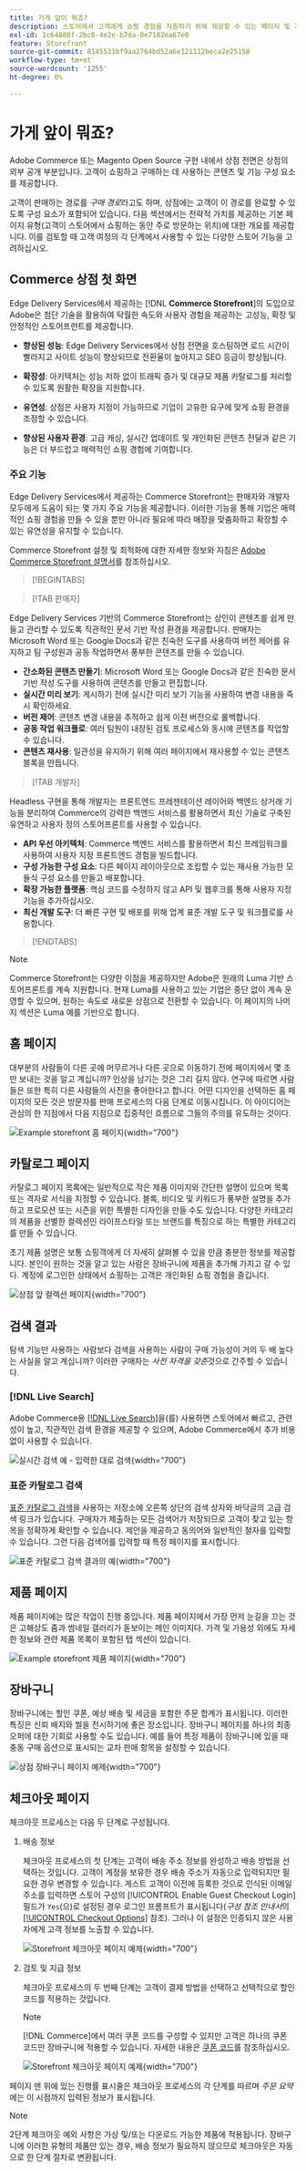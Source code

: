 ```yaml
---
title: 가게 앞이 뭐죠?
description: 스토어에서 고객에게 쇼핑 경험을 지원하기 위해 제공할 수 있는 페이지 및 기능 요소에 대해 알아봅니다.
exl-id: 1c64888f-2bc0-4e2e-b7da-0e7182ea67e0
feature: Storefront
source-git-commit: 8145531bf9aa2764bd52a6e121112beca2e25158
workflow-type: tm+mt
source-wordcount: '1255'
ht-degree: 0%

---
```


# 가게 앞이 뭐죠?

Adobe Commerce 또는 Magento Open Source 구현 내에서 상점 전면은 상점의 외부 공개 부분입니다. 고객이 쇼핑하고 구매하는 데 사용하는 콘텐츠 및 기능 구성 요소를 제공합니다.

고객이 판매하는 경로를 _구매 경로_&#x200B;라고도 하며, 상점에는 고객이 이 경로를 완료할 수 있도록 구성 요소가 포함되어 있습니다. 다음 섹션에서는 전략적 가치를 제공하는 기본 페이지 유형(고객이 스토어에서 쇼핑하는 동안 주로 방문하는 위치)에 대한 개요를 제공합니다. 이를 검토할 때 고객 여정의 각 단계에서 사용할 수 있는 다양한 스토어 기능을 고려하십시오.

## Commerce 상점 첫 화면

Edge Delivery Services에서 제공하는 [!DNL **Commerce Storefront**]&#x200B;의 도입으로 Adobe은 첨단 기술을 활용하여 탁월한 속도와 사용자 경험을 제공하는 고성능, 확장 및 안정적인 스토어프런트를 제공합니다.

- **향상된 성능**: Edge Delivery Services에서 상점 전면을 호스팅하면 로드 시간이 빨라지고 사이트 성능이 향상되므로 전환율이 높아지고 SEO 등급이 향상됩니다.

- **확장성**: 아키텍처는 성능 저하 없이 트래픽 증가 및 대규모 제품 카탈로그를 처리할 수 있도록 원활한 확장을 지원합니다.

- **유연성**: 상점은 사용자 지정이 가능하므로 기업이 고유한 요구에 맞게 쇼핑 환경을 조정할 수 있습니다.

- **향상된 사용자 환경**: 고급 캐싱, 실시간 업데이트 및 개인화된 콘텐츠 전달과 같은 기능은 더 부드럽고 매력적인 쇼핑 경험에 기여합니다.

### 주요 기능

Edge Delivery Services에서 제공하는 Commerce Storefront는 판매자와 개발자 모두에게 도움이 되는 몇 가지 주요 기능을 제공합니다. 이러한 기능을 통해 기업은 매력적인 쇼핑 경험을 만들 수 있을 뿐만 아니라 필요에 따라 매장을 맞춤화하고 확장할 수 있는 유연성을 유지할 수 있습니다.

Commerce Storefront 설정 및 최적화에 대한 자세한 정보와 지침은 [Adobe Commerce Storefront 설명서](https://experienceleague.adobe.com/ko/docs/commerce)를 참조하십시오.

>[!BEGINTABS]

>[!TAB 판매자]

Edge Delivery Services 기반의 Commerce Storefront는 상인이 콘텐츠를 쉽게 만들고 관리할 수 있도록 직관적인 문서 기반 작성 환경을 제공합니다. 판매자는 Microsoft Word 또는 Google Docs과 같은 친숙한 도구를 사용하여 버전 제어를 유지하고 팀 구성원과 공동 작업하면서 풍부한 콘텐츠를 만들 수 있습니다.

- **간소화된 콘텐츠 만들기**: Microsoft Word 또는 Google Docs과 같은 친숙한 문서 기반 작성 도구를 사용하여 콘텐츠를 만들고 편집합니다.
- **실시간 미리 보기**: 게시하기 전에 실시간 미리 보기 기능을 사용하여 변경 내용을 즉시 확인하세요.
- **버전 제어**: 콘텐츠 변경 내용을 추적하고 쉽게 이전 버전으로 롤백합니다.
- **공동 작업 워크플로**: 여러 팀원이 내장된 검토 프로세스와 동시에 콘텐츠를 작업할 수 있습니다.
- **콘텐츠 재사용**: 일관성을 유지하기 위해 여러 페이지에서 재사용할 수 있는 콘텐츠 블록을 만듭니다.

>[!TAB 개발자]

Headless 구현을 통해 개발자는 프론트엔드 프레젠테이션 레이어와 백엔드 상거래 기능을 분리하여 Commerce의 강력한 백엔드 서비스를 활용하면서 최신 기술로 구축된 유연하고 사용자 정의 스토어프론트를 사용할 수 있습니다.

- **API 우선 아키텍처**: Commerce 백엔드 서비스를 활용하면서 최신 프레임워크를 사용하여 사용자 지정 프론트엔드 경험을 빌드합니다.
- **구성 가능한 구성 요소**: 다른 페이지 레이아웃으로 조립할 수 있는 재사용 가능한 모듈식 구성 요소를 만들고 배포합니다.
- **확장 가능한 플랫폼**: 핵심 코드를 수정하지 않고 API 및 웹후크를 통해 사용자 지정 기능을 추가하십시오.
- **최신 개발 도구**: 더 빠른 구현 및 배포를 위해 업계 표준 개발 도구 및 워크플로를 사용합니다.

>[!ENDTABS]

>[!NOTE]
>
>Commerce Storefront는 다양한 이점을 제공하지만 Adobe은 원래의 Luma 기반 스토어프론트를 계속 지원합니다. 현재 Luma를 사용하고 있는 기업은 중단 없이 계속 운영할 수 있으며, 원하는 속도로 새로운 상점으로 전환할 수 있습니다. 이 페이지의 나머지 섹션은 Luma 예를 기반으로 합니다.

## 홈 페이지

대부분의 사람들이 다른 곳에 머무르거나 다른 곳으로 이동하기 전에 페이지에서 몇 초만 보내는 것을 알고 계십니까? 인상을 남기는 것은 그리 길지 않다. 연구에 따르면 사람들은 또한 특히 다른 사람들의 사진을 좋아한다고 합니다. 어떤 디자인을 선택하든 홈 페이지의 모든 것은 방문자를 판매 프로세스의 다음 단계로 이동시킵니다. 이 아이디어는 관심의 한 지점에서 다음 지점으로 집중적인 흐름으로 그들의 주의를 유도하는 것이다.

![Example storefront 홈 페이지](./assets/storefront-homepage-full.png){width="700"}

## 카탈로그 페이지

카탈로그 페이지 목록에는 일반적으로 작은 제품 이미지와 간단한 설명이 있으며 목록 또는 격자로 서식을 지정할 수 있습니다. 블록, 비디오 및 키워드가 풍부한 설명을 추가하고 프로모션 또는 시즌을 위한 특별한 디자인을 만들 수도 있습니다. 다양한 카테고리의 제품을 선별한 컬렉션인 라이프스타일 또는 브랜드를 특징으로 하는 특별한 카테고리를 만들 수 있습니다.

초기 제품 설명은 보통 쇼핑객에게 더 자세히 살펴볼 수 있을 만큼 충분한 정보를 제공합니다. 본인이 원하는 것을 알고 있는 사람은 장바구니에 제품을 추가해 가지고 갈 수 있다. 계정에 로그인한 상태에서 쇼핑하는 고객은 개인화된 쇼핑 경험을 즐깁니다.

![상점 앞 컬렉션 페이지](./assets/storefront-collection-page.png){width="700"}

## 검색 결과

탐색 기능만 사용하는 사람보다 검색을 사용하는 사람이 구매 가능성이 거의 두 배 높다는 사실을 알고 계십니까? 이러한 구매자는 _사전 자격을 갖춘_&#x200B;것으로 간주할 수 있습니다.

### [!DNL Live Search]

Adobe Commerce용 [[!DNL Live Search]](https://experienceleague.adobe.com/ko/docs/commerce/live-search/overview)을(를) 사용하면 스토어에서 빠르고, 관련성이 높고, 직관적인 검색 환경을 제공할 수 있으며, Adobe Commerce에서 추가 비용 없이 사용할 수 있습니다.

![실시간 검색 예 - 입력한 대로 검색](./assets/storefront-search-as-you-type.png){width="700"}

### 표준 카탈로그 검색

[표준 카탈로그 검색](../catalog/search.md)을 사용하는 저장소에 오른쪽 상단의 검색 상자와 바닥글의 고급 검색 링크가 있습니다. 구매자가 제출하는 모든 검색어가 저장되므로 고객이 찾고 있는 항목을 정확하게 확인할 수 있습니다. 제안을 제공하고 동의어와 일반적인 철자를 입력할 수 있습니다. 그런 다음 검색어를 입력할 때 특정 페이지를 표시합니다.

![표준 카탈로그 검색 결과의 예](./assets/storefront-search-results-page-full.png){width="700"}

## 제품 페이지

제품 페이지에는 많은 작업이 진행 중입니다. 제품 페이지에서 가장 먼저 눈길을 끄는 것은 고해상도 줌과 썸네일 갤러리가 돋보이는 메인 이미지다. 가격 및 가용성 외에도 자세한 정보와 관련 제품 목록이 포함된 탭 섹션이 있습니다.

![Example storefront 제품 페이지](./assets/storefront-product-page-full-m.png){width="700"}

## 장바구니

장바구니에는 할인 쿠폰, 예상 배송 및 세금을 포함한 주문 합계가 표시됩니다. 이러한 특징은 신뢰 배지와 씰을 전시하기에 좋은 장소입니다. 장바구니 페이지를 하나의 최종 오퍼에 대한 기회로 사용할 수도 있습니다. 예를 들어 특정 제품이 장바구니에 있을 때 충동 구매 옵션으로 표시되는 교차 판매 항목을 설정할 수 있습니다.

![상점 장바구니 페이지 예제](./assets/storefront-cart-full.png){width="700"}

## 체크아웃 페이지

체크아웃 프로세스는 다음 두 단계로 구성됩니다.

1. 배송 정보

   체크아웃 프로세스의 첫 단계는 고객이 배송 주소 정보를 완성하고 배송 방법을 선택하는 것입니다. 고객이 계정을 보유한 경우 배송 주소가 자동으로 입력되지만 필요한 경우 변경할 수 있습니다.
게스트 고객이 이전에 등록한 것으로 인식된 이메일 주소를 입력하면 스토어 구성의 [!UICONTROL Enable Guest Checkout Login] 필드가 `Yes`(으)로 설정된 경우 로그인 프롬프트가 표시됩니다(_구성 참조 안내서_&#x200B;의 [[!UICONTROL Checkout Options]](../configuration-reference/sales/checkout.md#checkout-options) 참조). 그러나 이 설정은 인증되지 않은 사용자에게 고객 정보를 노출할 수 있습니다.

   ![Storefront 체크아웃 페이지 예제](./assets/storefront-checkout-shipping-full.png){width="700"}

1. 검토 및 지급 정보

   체크아웃 프로세스의 두 번째 단계는 고객이 결제 방법을 선택하고 선택적으로 할인 코드를 적용하는 것입니다.

   >[!NOTE]
   >
   >[!DNL Commerce]에서 여러 쿠폰 코드를 구성할 수 있지만 고객은 하나의 쿠폰 코드만 장바구니에 적용할 수 있습니다. 자세한 내용은 [쿠폰 코드](../merchandising-promotions/price-rules-cart-coupon.md#coupon-codes)를 참조하십시오.

   ![Storefront 체크아웃 페이지 예제](./assets/storefront-checkout-payment-full.png){width="700"}

페이지 맨 위에 있는 진행률 표시줄은 체크아웃 프로세스의 각 단계를 따르며 _주문 요약_&#x200B;에는 이 시점까지 입력된 정보가 표시됩니다.

>[!NOTE]
>
>2단계 체크아웃 예외 사항은 가상 및/또는 다운로드 가능한 제품에 적용됩니다. 장바구니에 이러한 유형의 제품만 있는 경우, 배송 정보가 필요하지 않으므로 체크아웃은 자동으로 한 단계 절차로 변환됩니다.
